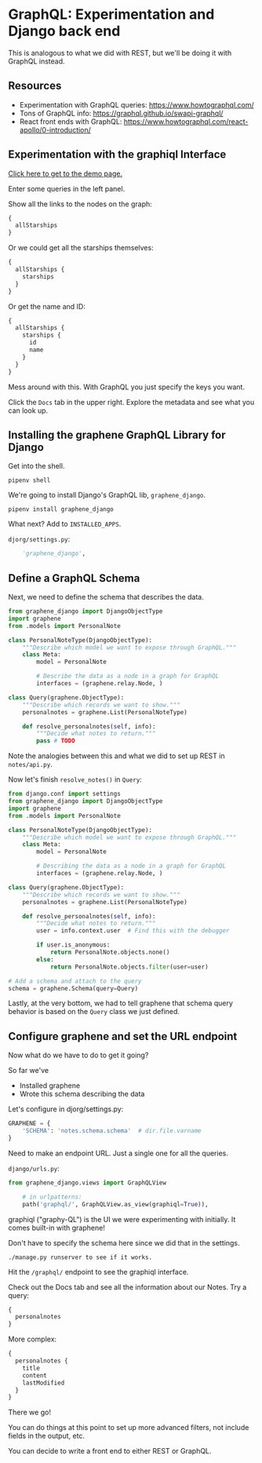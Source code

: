 # GraphQL: Experimentation and Django back end

This is analogous to what we did with REST, but we'll be doing it with GraphQL instead.

## Resources
* Experimentation with GraphQL queries: https://www.howtographql.com/
* Tons of GraphQL info: https://graphql.github.io/swapi-graphql/
* React front ends with GraphQL: https://www.howtographql.com/react-apollo/0-introduction/


## Experimentation with the graphiql Interface

[Click here to get to the demo page.](https://graphql.github.io/swapi-graphql/)

Enter some queries in the left panel.

Show all the links to the nodes on the graph:

```graphql
{
  allStarships
}
```

Or we could get all the starships themselves:

```graphql
{
  allStarships {
    starships
  }
}
```

Or get the name and ID:

```graphql
{
  allStarships {
    starships {
      id
      name
    }
  }
}
```

Mess around with this. With GraphQL you just specify the keys you want.

Click the `Docs` tab in the upper right. Explore the metadata and see what you
can look up.

## Installing the graphene GraphQL Library for Django

Get into the shell.

```
pipenv shell
```

We're going to install Django's GraphQL lib, `graphene_django`.

```
pipenv install graphene_django
```

What next? Add to `INSTALLED_APPS`.

`djorg/settings.py`:

```python
    'graphene_django',
```

## Define a GraphQL Schema

Next, we need to define the schema that describes the data.

```python
from graphene_django import DjangoObjectType
import graphene
from .models import PersonalNote

class PersonalNoteType(DjangoObjectType):
    """Describe which model we want to expose through GraphQL."""
    class Meta:
        model = PersonalNote

        # Describe the data as a node in a graph for GraphQL
        interfaces = (graphene.relay.Node, )

class Query(graphene.ObjectType):
    """Describe which records we want to show."""
    personalnotes = graphene.List(PersonalNoteType)

    def resolve_personalnotes(self, info):
        """Decide what notes to return."""
        pass # TODO
```

Note the analogies between this and what we did to set up REST in `notes/api.py`.

Now let's finish `resolve_notes()` in `Query`:

```python
from django.conf import settings
from graphene_django import DjangoObjectType
import graphene
from .models import PersonalNote

class PersonalNoteType(DjangoObjectType):
    """Describe which model we want to expose through GraphQL."""
    class Meta:
        model = PersonalNote

        # Describing the data as a node in a graph for GraphQL
        interfaces = (graphene.relay.Node, )

class Query(graphene.ObjectType):
    """Describe which records we want to show."""
    personalnotes = graphene.List(PersonalNoteType)

    def resolve_personalnotes(self, info):
        """Decide what notes to return."""
        user = info.context.user  # Find this with the debugger

        if user.is_anonymous:
            return PersonalNote.objects.none()
        else:
            return PersonalNote.objects.filter(user=user)

# Add a schema and attach to the query
schema = graphene.Schema(query=Query)
```

Lastly, at the very bottom, we had to tell graphene that schema query behavior
is based on the `Query` class we just defined.

## Configure graphene and set the URL endpoint

Now what do we have to do to get it going?

So far we've
* Installed graphene
* Wrote this schema describing the data

Let's configure in djorg/settings.py:

```python
GRAPHENE = {
    'SCHEMA': 'notes.schema.schema'  # dir.file.varname
}
```

Need to make an endpoint URL. Just a single one for all the queries.

`django/urls.py`:

```python
from graphene_django.views import GraphQLView
```

```python
    # in urlpatterns:
    path('graphql/', GraphQLView.as_view(graphiql=True)),
```

graphiql ("graphy-QL") is the UI we were experimenting with initially. It comes
built-in with graphene!

Don't have to specify the schema here since we did that in the settings.

```
./manage.py runserver to see if it works.
```

Hit the `/graphql/` endpoint to see the graphiql interface.

Check out the Docs tab and see all the information about our Notes. Try a query:

```graphql
{
  personalnotes
}
```

More complex:

```graphql
{
  personalnotes {
    title
    content
    lastModified
  }
}
```

There we go!

You can do things at this point to set up more advanced filters, not include
fields in the output, etc.

You can decide to write a front end to either REST or GraphQL.
